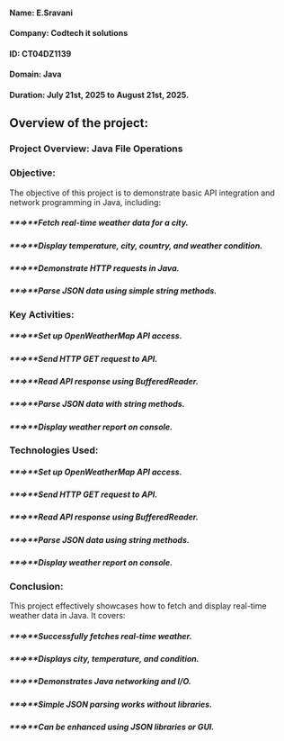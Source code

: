 #### **Name:** E.Sravani
#### **Company:** Codtech it solutions 
#### **ID:** CT04DZ1139
#### **Domain:** Java
#### **Duration:** July 21st, 2025 to August 21st, 2025. 

## Overview of the project:
### Project Overview: Java File Operations

### Objective:
The objective of this project is to demonstrate basic API integration and network programming in Java, including:
##### **=>**Fetch real-time weather data for a city.
##### **=>**Display temperature, city, country, and weather condition.
##### **=>**Demonstrate HTTP requests in Java.
##### **=>**Parse JSON data using simple string methods.

### Key Activities:
##### **=>**Set up OpenWeatherMap API access.
##### **=>**Send HTTP GET request to API.
##### **=>**Read API response using BufferedReader.
##### **=>**Parse JSON data with string methods.
##### **=>**Display weather report on console.



### Technologies Used:
##### **=>**Set up OpenWeatherMap API access.
##### **=>**Send HTTP GET request to API.
##### **=>**Read API response using BufferedReader.
##### **=>**Parse JSON data using string methods.
##### **=>**Display weather report on console.

### Conclusion:
This project effectively showcases how to fetch and display real-time weather data in Java. It covers:
##### **=>**Successfully fetches real-time weather.
##### **=>**Displays city, temperature, and condition.
##### **=>**Demonstrates Java networking and I/O.
##### **=>**Simple JSON parsing works without libraries.
##### **=>**Can be enhanced using JSON libraries or GUI.












